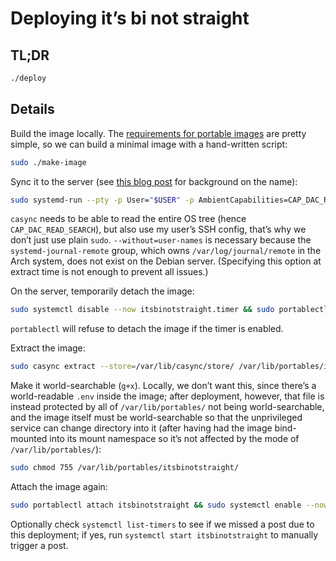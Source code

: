 # Deploying it’s bi not straight

## TL;DR

```sh
./deploy
```

## Details

Build the image locally.
The [requirements for portable images](https://systemd.io/PORTABLE_SERVICES/#requirements-on-images) are pretty simple,
so we can build a minimal image with a hand-written script:

```sh
sudo ./make-image
```

Sync it to the server (see [this blog post](https://lucaswerkmeister.de/posts/2019/01/11/system-naming-scheme/) for background on the name):

```sh
sudo systemd-run --pty -p User="$USER" -p AmbientCapabilities=CAP_DAC_READ_SEARCH -p WorkingDirectory="$PWD" -E SSH_AUTH_SOCK="$SSH_AUTH_SOCK" casync make --without=user-names --store=galadriel:/var/lib/casync/store/ galadriel:/var/lib/portables/itsbinotstraight.caidx itsbinotstraight/
```

`casync` needs to be able to read the entire OS tree (hence `CAP_DAC_READ_SEARCH`),
but also use my user’s SSH config, that’s why we don’t just use plain `sudo`.
`--without=user-names` is necessary because the `systemd-journal-remote` group,
which owns `/var/log/journal/remote` in the Arch system,
does not exist on the Debian server.
(Specifying this option at extract time is not enough to prevent all issues.)

On the server, temporarily detach the image:

```sh
sudo systemctl disable --now itsbinotstraight.timer && sudo portablectl detach itsbinotstraight
```

`portablectl` will refuse to detach the image if the timer is enabled.

Extract the image:

```sh
sudo casync extract --store=/var/lib/casync/store/ /var/lib/portables/itsbinotstraight.caidx /var/lib/portables/itsbinotstraight/
```

Make it world-searchable (`g+x`).
Locally, we don’t want this, since there’s a world-readable `.env` inside the image;
after deployment, however, that file is instead protected by all of `/var/lib/portables/` not being world-searchable,
and the image itself must be world-searchable so that the unprivileged service can change directory into it
(after having had the image bind-mounted into its mount namespace so it’s not affected by the mode of `/var/lib/portables/`):

```sh
sudo chmod 755 /var/lib/portables/itsbinotstraight/
```

Attach the image again:

```sh
sudo portablectl attach itsbinotstraight && sudo systemctl enable --now itsbinotstraight.timer
```

Optionally check `systemctl list-timers` to see if we missed a post due to this deployment;
if yes, run `systemctl start itsbinotstraight` to manually trigger a post.
